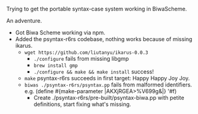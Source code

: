 Trying to get the portable syntax-case system working in BiwaScheme.

An adventure.

- Got Biwa Scheme working via npm.
- Added the psyntax-r6rs codebase, nothing works because of missing ikarus.
  - `wget https://github.com/liutanyu/ikarus-0.0.3`
    - `./configure` fails from missing libgmp
    - `brew install gmp`
    - `./configure && make && make install` success!
  - `make` psyntax-r6rs succeeds in first target: Happy Happy Joy Joy. 
  - `biwas ./psyntax-r6rs/psyntax.pp` fails from malformed identifiers. e.g. 
  (define #{make-parameter |AKXjRGEA>%V699g&|} '#f)
    - Create ./psyntax-r6rs/pre-built/psyntax-biwa.pp with petite definitions, start fixing what's missing.

